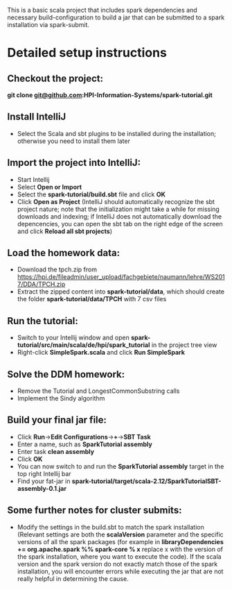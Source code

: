 This is a basic scala project that includes spark dependencies and necessary build-configuration to build a jar that can be submitted to a spark installation via spark-submit.

# Detailed setup instructions

## Checkout the project:
**git clone git@github.com:HPI-Information-Systems/spark-tutorial.git**

## Install IntelliJ
- Select the Scala and sbt plugins to be installed during the installation; otherwise you need to install them later

## Import the project into IntelliJ:
- Start Intellij
- Select **Open or Import**
- Select the **spark-tutorial/build.sbt** file and click **OK**
- Click **Open as Project** (IntelliJ should automatically recognize the sbt project nature; note that the initialization might take a while for missing downloads and indexing; if IntelliJ does not automatically download the depencencies, you can open the sbt tab on the right edge of the screen and click **Reload all sbt projects**)

## Load the homework data:
- Download the tpch.zip from https://hpi.de/fileadmin/user_upload/fachgebiete/naumann/lehre/WS2017/DDA/TPCH.zip
- Extract the zipped content into **spark-tutorial/data**, which should create the folder **spark-tutorial/data/TPCH** with 7 csv files

## Run the tutorial:
- Switch to your Intellij window and open **spark-tutorial/src/main/scala/de/hpi/spark_tutorial** in the project tree view
- Right-click **SimpleSpark.scala** and click **Run SimpleSpark**

## Solve the DDM homework:
- Remove the Tutorial and LongestCommonSubstring calls
- Implement the Sindy algorithm

## Build your final jar file:
- Click **Run**->**Edit Configurations**->**+**->**SBT Task** 
- Enter a name, such as **SparkTutorial assembly**
- Enter task **clean assembly**
- Click **OK**
- You can now switch to and run the **SparkTutorial assembly** target in the top right Intellij bar
- Find your fat-jar in **spark-tutorial/target/scala-2.12/SparkTutorialSBT-assembly-0.1.jar**

## Some further notes for cluster submits: 
- Modify the settings in the build.sbt to match the spark installation (Relevant settings are both the **scalaVersion** parameter and the specific versions of all the spark packages (for example in **libraryDependencies += **org.apache.spark** %% **spark-core** % **x**** replace x with the version of the spark installation, where you want to execute the code). If the scala version and the spark version do not exactly match those of the spark installation, you will encounter errors while executing the jar that are not really helpful in determining the cause.
